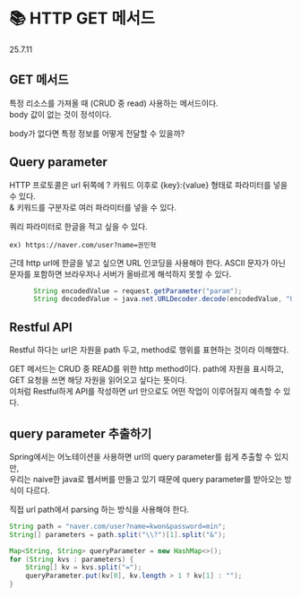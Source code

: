 # 📚 HTTP GET 메서드

25.7.11

## GET 메서드 
특정 리소스를 가져올 때 (CRUD 중 read) 사용하는 메서드이다. </br>
body 값이 없는 것이 정석이다. </br>

body가 없다면 특정 정보를 어떻게 전달할 수 있을까? </br>

## Query parameter
HTTP 프로토콜은 url 뒤쪽에 ? 카워드 이후로 {key}:{value} 형태로 파라미터를 넣을 수 있다. </br>
& 키워드를 구분자로 여러 파라미터를 넣을 수 있다. 

쿼리 파라미터로 한글을 적고 싶을 수 있다. 
```text
ex) https://naver.com/user?name=권민혁
```
근데 http url에 한글을 넣고 싶으면 URL 인코딩을 사용해야 한다. 
ASCII 문자가 아닌 문자를 포함하면 브라우저나 서버가 올바르게 해석하지 못할 수 있다. 

```java
      String encodedValue = request.getParameter("param");
      String decodedValue = java.net.URLDecoder.decode(encodedValue, "UTF-8");
```

## Restful API
Restful 하다는 url은 자원을 path 두고, method로 행위를 표현하는 것이라 이해했다. 

GET 메서드는 CRUD 중 READ를 위한 http method이다. path에 자원을 표시하고, GET 요청을 쓰면 해당 자원을 읽어오고 싶다는 뜻이다. </br>
이처럼 Restful하게 API를 작성하면 url 만으로도 어떤 작업이 이루어질지 예측할 수 있다. 

## query parameter 추출하기
Spring에서는 어노테이션을 사용하면 url의 query parameter를 쉽게 추출할 수 있지만, </br>
우리는 naive한 java로 웹서버를 만들고 있기 때문에 query parameter를 받아오는 방식이 다르다. 

직접 url path에서 parsing 하는 방식을 사용해야 한다. 
```java
String path = "naver.com/user?name=kwon&password=min";
String[] parameters = path.split("\\?")[1].split("&");

Map<String, String> queryParameter = new HashMap<>();
for (String kvs : parameters) {
    String[] kv = kvs.split("=");
    queryParameter.put(kv[0], kv.length > 1 ? kv[1] : "");
}
```
